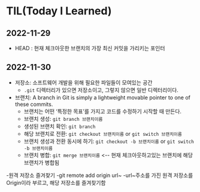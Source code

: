 #   TIL(Today I Learned)

## 2022-11-29
- HEAD : 현재 체크아웃한 브랜치의 가장 최신 커밋을 가리키는 포인터

## 2022-11-30
- 저장소: 소프트웨어 개발을 위해 필요한 파일들이 모여있는 공간
  - `.git` 디렉터리가 있으면 저장소이고, 그렇지 않으면 일반 디렉터리이다.
- 브랜치: A branch in Git is simply a lightweight movable pointer to one of these commits.
  - 브랜치는 어떤 ‘특정한 목표’를 가지고 코드를 수정하기 시작할 때 만든다.
  - 브랜치 생성: `git branch 브랜치이름`
  - 생성된 브랜치 확인: `git branch`
  - 해당 브랜치로 전환: `git checkout 브랜치이름` or `git switch 브랜치이름`
  - 브랜치 생성과 전환 동시에 하기: `git checkout -b 브랜치이름` or `git switch -b 브랜치이름`
  - 브랜치 병합: `git merge 브랜치이름` <-- 현재 체크아웃하고있는 브랜치에 해당 브랜치가 병합됨

-원격 저장소 즐겨찾기
  -git remote add origin url~
  -url~주소를 가진 원격 저장소를 Origin이라 부르고, 해당 저장소를 즐겨찾기함